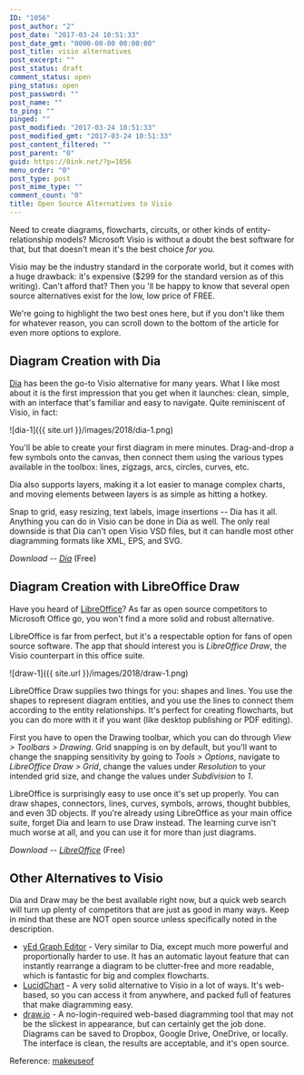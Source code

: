 ```yaml
---
ID: "1056"
post_author: "2"
post_date: "2017-03-24 10:51:33"
post_date_gmt: "0000-00-00 00:00:00"
post_title: visio alternatives
post_excerpt: ""
post_status: draft
comment_status: open
ping_status: open
post_password: ""
post_name: ""
to_ping: ""
pinged: ""
post_modified: "2017-03-24 10:51:33"
post_modified_gmt: "2017-03-24 10:51:33"
post_content_filtered: ""
post_parent: "0"
guid: https://0ink.net/?p=1056
menu_order: "0"
post_type: post
post_mime_type: ""
comment_count: "0"
title: Open Source Alternatives to Visio
---
```


Need to create diagrams, flowcharts, circuits, or other kinds of
entity-relationship models? Microsoft Visio is without a doubt the
best software for that, but that doesn't mean it's the best choice
*for you.*

Visio may be the industry standard in the corporate world, but it
comes with a huge drawback: it's expensive ($299 for the standard
version as of this writing). Can't afford that? Then you 'll be happy
to know that several open source alternatives exist for the low, low
price of FREE.

We're going to highlight the two best ones here, but if you don't like
them for whatever reason, you can scroll down to the bottom of the
article for even more options to explore.

## Diagram Creation with Dia

[Dia](http://dia-installer.de/) has been the go-to Visio alternative
for many years. What I like
most about it is the first impression that you get when it launches:
clean, simple, with an interface that's familiar and easy to navigate.
Quite reminiscent of Visio, in fact:

![dia-1]({{ site.url }}/images/2018/dia-1.png)

You'll be able to create your first diagram in mere minutes.
Drag-and-drop a few symbols onto the canvas, then connect them using
the various types available in the toolbox: lines, zigzags, arcs,
circles, curves, etc.

Dia also supports layers, making it a lot easier to manage complex
charts, and moving elements between layers is as simple as hitting a
hotkey.

Snap to grid, easy resizing, text labels, image insertions -- Dia has
it all. Anything you can do in Visio can be done in Dia as well. The
only real downside is that Dia can't open Visio VSD files, but it can
handle most other diagramming formats like XML, EPS, and SVG.

*Download -- [Dia](http://dia-installer.de/)* (Free)

## Diagram Creation with LibreOffice Draw

Have you heard of [LibreOffice](http://www.libreoffice.org/)? As far
as open source competitors to Microsoft Office go, you won't find a
more solid and robust alternative.

LibreOffice is far from perfect, but it's a respectable option for
fans of open source software. The app that should interest you is
*LibreOffice Draw*, the Visio counterpart in this office suite.

![draw-1]({{ site.url }}/images/2018/draw-1.png)

LibreOffice Draw supplies two things for you: shapes and lines. You
use the shapes to represent diagram entities, and you use the lines to
connect them according to the entity relationships. It's perfect for
creating flowcharts, but you can do more with it if you want (like
desktop publishing or PDF editing).

First you have to open the Drawing toolbar, which you can do through
*View > Toolbars > Drawing*. Grid snapping is on by default, but you'll
want to change the snapping sensitivity by going to 
*Tools > Options*, navigate to *LibreOffice Draw > Grid*, change the
values under *Resolution* to your intended grid size, and change the
values under *Subdivision* to *1*.

LibreOffice is surprisingly easy to use once it's set up properly. You
can draw shapes, connectors, lines, curves, symbols, arrows, thought
bubbles, and even 3D objects. If you're already using LibreOffice as
your main office suite, forget Dia and learn to use Draw instead. The
learning curve isn't much worse at all, and you can use it for more
than just diagrams.

*Download -- [LibreOffice](http://www.libreoffice.org/download/libreoffice-fresh/)* (Free)

## Other Alternatives to Visio

Dia and Draw may be the best available right now, but a quick web
search will turn up plenty of competitors that are just as good in
many ways. Keep in mind that these are NOT open source unless
specifically noted in the description.

* [yEd Graph Editor](http://www.yworks.com/products/yed) - Very similar
  to Dia, except much more powerful and proportionally harder to use.
  It has an automatic layout feature that can instantly rearrange a
  diagram to be clutter-free and more readable, which is fantastic for
  big and complex flowcharts.
* [LucidChart](https://www.lucidchart.com/) - A very solid alternative
  to Visio in a lot of ways. It's web-based, so you can access it from
  anywhere, and packed full of features that make diagramming easy.
* [draw.io](https://www.draw.io/) - A no-login-required web-based
  diagramming tool that may not be the slickest in appearance, but
  can certainly get the job done. Diagrams can be saved to Dropbox,
  Google Drive, OneDrive, or locally. The interface is clean, the
  results are acceptable, and it's open source.

Reference: [makeuseof](http://www.makeuseof.com/tag/a-free-open-source-alternative-to-microsoft-visio/)


